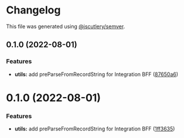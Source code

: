 # Changelog

This file was generated using [@jscutlery/semver](https://github.com/jscutlery/semver).

## 0.1.0 (2022-08-01)


### Features

* **utils:** add preParseFromRecordString for Integration BFF ([87650a6](https://github.com/UNDERCOVERj/zod-plugins/commit/87650a67b4bf1d5ef322b5b03bae26201f8bb60c))

# 0.1.0 (2022-08-01)


### Features

* **utils:** add preParseFromRecordString for Integration BFF ([1ff3635](https://github.com/UNDERCOVERj/zod-plugins/commit/1ff3635b833ad1fd998e28f3fa7c80e066cdcc10))
